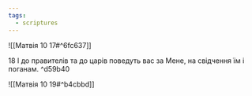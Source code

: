 ```yaml
---
tags:
  - scriptures
---
```


![[Матвія 10 17#^6fc637]]

18 І до правителів та до царів поведуть вас за Мене, на свідчення їм і поганам. ^d59b40

![[Матвія 10 19#^b4cbbd]]